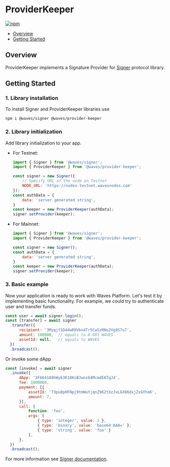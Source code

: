 # ProviderKeeper

[![npm](https://img.shields.io/npm/v/@waves/provider-keeper?color=blue&label=%40waves%2Fprovider-keeper&logo=npm)](https://www.npmjs.com/package/@waves/provider-keeper)

* [Overview](#overview)
* [Getting Started](#getting-started)

## Overview

ProviderKeeper implements a Signature Provider for [Signer](https://github.com/wavesplatform/signer) protocol library.

## Getting Started

### 1. Library installation

To install Signer and ProviderKeeper libraries use

```bash
npm i @waves/signer @waves/provider-keeper
```

### 2. Library initialization

Add library initialization to your app.

* For Testnet:

   ```js
   import { Signer } from '@waves/signer';
   import { ProviderKeeper } from '@waves/provider-keeper';

   const signer = new Signer({
       // Specify URL of the node on Testnet
       NODE_URL: 'https://nodes-testnet.wavesnodes.com'
   });
   const authData = {
       data: 'server generated string',
   }
   const keeper = new ProviderKeeper(authData);
   signer.setProvider(keeper);
   ```

* For Mainnet:

   ```js
   import { Signer } from '@waves/signer';
   import { ProviderKeeper } from '@waves/provider-keeper';

   const signer = new Signer();
   const authData = {
       data: 'server generated string',
   }
   const keeper = new ProviderKeeper(authData);
   signer.setProvider(keeper);
   ```

### 3. Basic example

Now your application is ready to work with Waves Platform. Let's test it by implementing basic functionality. For example, we could try to authenticate user and transfer funds.

```js
const user = await signer.login();
const [transfer] = await signer
  .transfer({
      recipient: '3Myqjf1D44wR8Vko4Tr5CwSzRNo2Vg9S7u7',
      amount: 100000,  // equals to 0.001 WAVES
      assetId: null,   // equals to WAVES
  })
  .broadcast();
```

Or invoke some dApp
```js
const [invoke] = await signer
  .invoke({
      dApp: '3Fb641A9hWy63K18KsBJwns64McmdEATgJd',
      fee: 1000000,
      payment: [{
          assetId: '73pu8pHFNpj9tmWuYjqnZ962tXzJvLGX86dxjZxGYhoK',
          amount: 7,
      }],
      call: {
          function: 'foo',
          args: [
              { type: 'integer', value: 1 },
              { type: 'binary', value: 'base64:AAA=' },
              { type: 'string', value: 'foo' }
          ],
      },
  })
  .broadcast();
```

For more information see [Signer documentation](https://github.com/wavesplatform/signer/blob/master/README.md).
